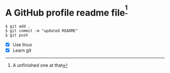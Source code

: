# A GitHub profile readme file<sup>[^1]</sup>
```
$ git add .
$ git commit -m "updated README"
$ git push
```
- [x] Use linux
- [x] Learn git

 [^1]: A unfinished one at that
<!--
**1to5pc/1to5PC** is a ✨ _special_ ✨ repository because its `README.md` (this file) appears on your GitHub profile.

Here are some ideas to get you started:

- 🔭 I’m currently working on shit...
- 🌱 I’m currently learning shit...
- 👯 I’m looking to collaborate on shit...
- 💬 Ask me about shit...
- 📫 How to reach me: shit...
- 😄 Pronouns: shit...
- ⚡ Fun fact: shit...
-->

